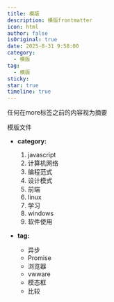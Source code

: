 ```yaml
---
title: 模版
description: 模版frontmatter
icon: html
author: false
isOriginal: true
date: 2025-8-31 9:58:00
category: 
  - 模版
tag: 
  - 模版
sticky: 
star: true
timeline: true
---
```

任何在more标签之前的内容视为摘要
<!-- more -->

模版文件

- **category:**

  1. javascript
  2. 计算机网络
  3. 编程范式
  4. 设计模式
  5. 前端
  6. linux
  7. 学习
  8. windows
  9. 软件使用

- **tag:**
  - 异步
  - Promise
  - 浏览器
  - vwware
  - 模态框
  - 比较
